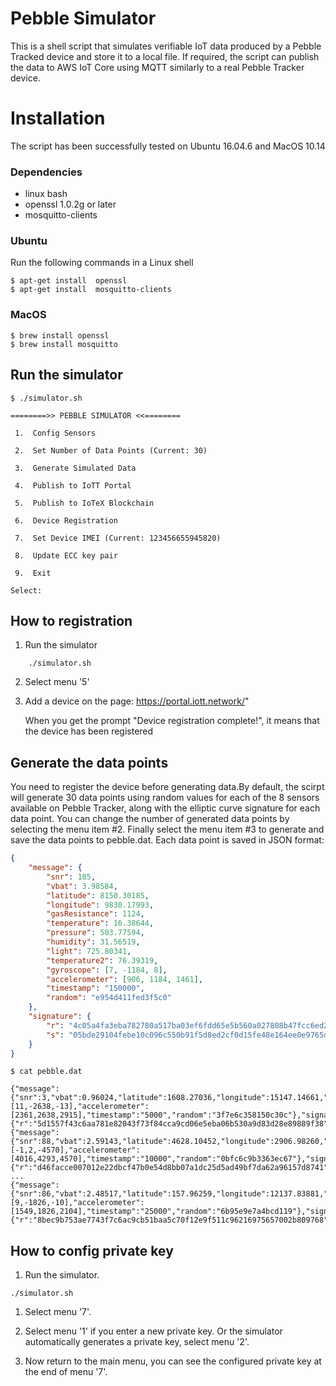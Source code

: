 # Pebble Simulator
This is a shell script that simulates verifiable IoT data produced by a Pebble Tracked device and store it to a local file. If required, the script can publish the data to AWS IoT Core using MQTT similarly to a real Pebble Tracker device. 

# Installation
The script has been successfully tested on Ubuntu 16.04.6 and MacOS 10.14

### Dependencies
- linux bash
- openssl 1.0.2g or later
- mosquitto-clients

### Ubuntu
Run the following commands in a Linux shell 
```
$ apt-get install  openssl
$ apt-get install  mosquitto-clients
```

### MacOS
```
$ brew install openssl
$ brew install mosquitto
```
## Run the simulator
```
$ ./simulator.sh

========>> PEBBLE SIMULATOR <<========

 1.  Config Sensors

 2.  Set Number of Data Points (Current: 30)

 3.  Generate Simulated Data

 4.  Publish to IoTT Portal

 5.  Publish to IoTeX Blockchain

 6.  Device Registration

 7.  Set Device IMEI (Current: 123456655945820)

 8.  Update ECC key pair

 9.  Exit

Select:
```
## How to registration
1. Run the simulator
```
    ./simulator.sh
```

2. Select menu '5' 

3. Add a device on the page:  https://portal.iott.network/"
    
    When you get the prompt "Device registration complete!", it means that the device has been registered

## Generate the data points
You need to register the device before generating data.By default, the scirpt will generate 30 data points using random values for each of the 8 sensors available on Pebble Tracker, along with the elliptic curve signature for each data point. You can change the number of generated data points by selecting the menu item #2. Finally select the menu item #3 to generate and save the data points to pebble.dat. Each data point is saved in JSON format:
```json
{
    "message": {
        "snr": 185,
        "vbat": 3.98584,
        "latitude": 8150.30185,
        "longitude": 9830.17993,
        "gasResistance": 1124,
        "temperature": 16.38644,
        "pressure": 503.77594,
        "humidity": 31.56519,
        "light": 725.80341,
        "temperature2": 76.39319,
        "gyroscope": [7, -1184, 8],
        "accelerometer": [906, 1184, 1461],
        "timestamp": "150000",
        "random": "e954d411fed3f5c0"
    },
    "signature": {
        "r": "4c05a4fa3eba782780a517ba03ef6fdd65e5b560a027808b47fcc6ed2b864169",
        "s": "05bde29104febe10c096c550b91f5d8ed2cf0d15fe48e164ee0e9765dda76f34"
    }
}
```

```
$ cat pebble.dat

{"message":{"snr":3,"vbat":0.96024,"latitude":1608.27036,"longitude":15147.14661,"gasResistance":3451,"temperature":39.17099,"pressure":1084.90033,"humidity":60.16272,"light":1306.92780,"temperature2":19.17529,"gyroscope":[11,-2638,-13],"accelerometer":[2361,2638,2915],"timestamp":"5000","random":"3f7e6c358150c30c"},"signature":{"r":"5d1557f43c6aa781e82043f73f84cca9cd06e5eba06b530a9d83d28e89889f38","s":"1a79e43825a1f5e48706d8e4eb359c283c8f31fa4f9b37f2200494f8a137a2e4"}}
{"message":{"snr":88,"vbat":2.59143,"latitude":4628.10452,"longitude":2906.98260,"gasResistance":6099,"temperature":65.62442,"pressure":1746.80295,"humidity":93.23846,"light":1968.83044,"temperature2":45.63116,"gyroscope":[-1,2,-4570],"accelerometer":[4016,4293,4570],"timestamp":"10000","random":"0bfc6c9b3363ec67"},"signature":{"r":"d46facce007012e22dbcf47b0e54d8bb07a1dc25d5ad49bf7da62a96157d8741","s":"08b65972c616ee6c0cf6f5d501cab49995f4d32b70a908c1d7cac5254ffa63fc"}}
...
{"message":{"snr":86,"vbat":2.48517,"latitude":157.96259,"longitude":12137.83881,"gasResistance":2153,"temperature":26.61856,"pressure":760.86353,"humidity":44.36566,"light":982.82999,"temperature2":6.62286,"gyroscope":[9,-1826,-10],"accelerometer":[1549,1826,2104],"timestamp":"25000","random":"6b95e9e7a4bcd119"},"signature":{"r":"8bec9b753ae7743f7c6ac9cb51baa5c70f12e9f511c96216975657002b809768","s":"4dccd4be89388ba70ef3b498a8c56e1acfad859f73526591b8988a8536d8d70e"}}
```
## How to config private key
1. Run the simulator.
```
./simulator.sh
```

1. Select menu '7'. 
   
2. Select menu '1' if you enter a new private key. Or the simulator automatically generates a private key, select menu '2'.
   
3. Now return to the main menu, you can see the configured private key at the end of menu '7'.



